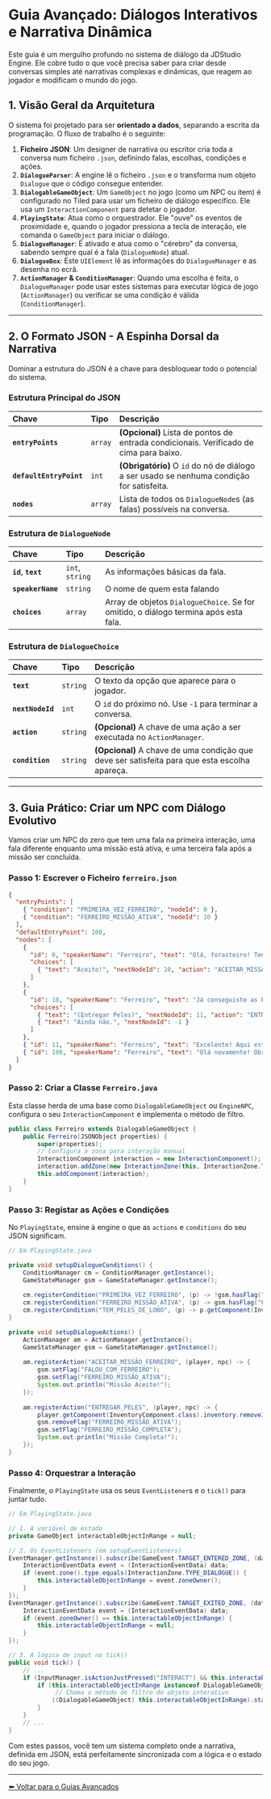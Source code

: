 # Guia Avançado: Diálogos Interativos e Narrativa Dinâmica

Este guia é um mergulho profundo no sistema de diálogo da JDStudio Engine. Ele cobre tudo o que você precisa saber para criar desde conversas simples até narrativas complexas e dinâmicas, que reagem ao jogador e modificam o mundo do jogo.

## 1. Visão Geral da Arquitetura

O sistema foi projetado para ser **orientado a dados**, separando a escrita da programação. O fluxo de trabalho é o seguinte:

1.  **Ficheiro JSON**: Um designer de narrativa ou escritor cria toda a conversa num ficheiro `.json`, definindo falas, escolhas, condições e ações.
2.  **`DialogueParser`**: A engine lê o ficheiro `.json` e o transforma num objeto `Dialogue` que o código consegue entender.
3.  **`DialogableGameObject`**: Um `GameObject` no jogo (como um NPC ou item) é configurado no Tiled para usar um ficheiro de diálogo específico. Ele usa um `InteractionComponent` para detetar o jogador.
4.  **`PlayingState`**: Atua como o orquestrador. Ele "ouve" os eventos de proximidade e, quando o jogador pressiona a tecla de interação, ele comanda o `GameObject` para iniciar o diálogo.
5.  **`DialogueManager`**: É ativado e atua como o "cérebro" da conversa, sabendo sempre qual é a fala (`DialogueNode`) atual.
6.  **`DialogueBox`**: Este `UIElement` lê as informações do `DialogueManager` e as desenha no ecrã.
7.  **`ActionManager` & `ConditionManager`**: Quando uma escolha é feita, o `DialogueManager` pode usar estes sistemas para executar lógica de jogo (`ActionManager`) ou verificar se uma condição é válida (`ConditionManager`).

---

## 2. O Formato JSON - A Espinha Dorsal da Narrativa

Dominar a estrutura do JSON é a chave para desbloquear todo o potencial do sistema.

### Estrutura Principal do JSON
| Chave                     | Tipo      | Descrição                                                                                 |
| :---                      | :---      | :---                                                                                      |
| **`entryPoints`**         | `array`   | **(Opcional)** Lista de pontos de entrada condicionais. Verificado de cima para baixo.    |
| **`defaultEntryPoint`**   | `int`     | **(Obrigatório)** O `id` do nó de diálogo a ser usado se nenhuma condição for satisfeita. |
| **`nodes`**               | `array`   | Lista de todos os `DialogueNode`s (as falas) possíveis na conversa.                       |

### Estrutura de `DialogueNode`
| Chave                 | Tipo              | Descrição                                                                             |
| :---                  | :---              | :---                                                                                  |
| **`id`**, **`text`**  | `int`, `string`   | As informações básicas da fala.                                                       |
|**`speakerName`**      | `string`          | O nome de quem esta falando                                                           |
| **`choices`**         | `array`           | Array de objetos `DialogueChoice`. Se for omitido, o diálogo termina após esta fala.  |                                   |


### Estrutura de `DialogueChoice`
| Chave             | Tipo      | Descrição                                                                                     |
| :---              | :---      | :---                                                                                          |
| **`text`**        | `string`  | O texto da opção que aparece para o jogador.                                                  |
| **`nextNodeId`**  | `int`     | O `id` do próximo nó. Use `-1` para terminar a conversa.                                      |
| **`action`**      | `string`  | **(Opcional)** A chave de uma ação a ser executada no `ActionManager`.                        |
| **`condition`**   | `string`  | **(Opcional)** A chave de uma condição que deve ser satisfeita para que esta escolha apareça. |

---

## 3. Guia Prático: Criar um NPC com Diálogo Evolutivo

Vamos criar um NPC do zero que tem uma fala na primeira interação, uma fala diferente enquanto uma missão está ativa, e uma terceira fala após a missão ser concluída.

### Passo 1: Escrever o Ficheiro `ferreiro.json`
```json
{
  "entryPoints": [
    { "condition": "PRIMEIRA_VEZ_FERREIRO", "nodeId": 0 },
    { "condition": "FERREIRO_MISSÃO_ATIVA", "nodeId": 10 }
  ],
  "defaultEntryPoint": 100,
  "nodes": [
    {
      "id": 0, "speakerName": "Ferreiro", "text": "Olá, forasteiro! Tenho uma missão perigosa para ti.",
      "choices": [
        { "text": "Aceito!", "nextNodeId": 10, "action": "ACEITAR_MISSÃO_FERREIRO" }
      ]
    },
    {
      "id": 10, "speakerName": "Ferreiro", "text": "Já conseguiste as Peles de Lobo?",
      "choices": [
        { "text": "(Entregar Peles)", "nextNodeId": 11, "action": "ENTREGAR_PELES", "condition": "TEM_PELES_DE_LOBO" },
        { "text": "Ainda não.", "nextNodeId": -1 }
      ]
    },
    { "id": 11, "speakerName": "Ferreiro", "text": "Excelente! Aqui está a tua recompensa.", "choices": [ { "text": "Obrigado!", "nextNodeId": 100 } ] },
    { "id": 100, "speakerName": "Ferreiro", "text": "Olá novamente! Obrigado pela ajuda." }
  ]
}
```

### Passo 2: Criar a Classe `Ferreiro.java`

Esta classe herda de uma base como `DialogableGameObject` ou `EngineNPC`, configura o seu `InteractionComponent` e implementa o método de filtro.

```java
public class Ferreiro extends DialogableGameObject {
    public Ferreiro(JSONObject properties) {
        super(properties);
        // Configura a zona para interação manual
        InteractionComponent interaction = new InteractionComponent();
        interaction.addZone(new InteractionZone(this, InteractionZone.TYPE_DIALOGUE, 24.0));
        this.addComponent(interaction);
    }
}
```

### Passo 3: Registar as Ações e Condições

No `PlayingState`, ensine à engine o que as `actions` e `conditions` do seu JSON significam.

```java
// Em PlayingState.java

private void setupDialogueConditions() {
    ConditionManager cm = ConditionManager.getInstance();
    GameStateManager gsm = GameStateManager.getInstance();
    
    cm.registerCondition("PRIMEIRA_VEZ_FERREIRO", (p) -> !gsm.hasFlag("FALOU_COM_FERREIRO"));
    cm.registerCondition("FERREIRO_MISSÃO_ATIVA", (p) -> gsm.hasFlag("FERREIRO_MISSÃO_ATIVA"));
    cm.registerCondition("TEM_PELES_DE_LOBO", (p) -> p.getComponent(InventoryComponent.class).inventory.getItemCount("pele_de_lobo") >= 3);
}

private void setupDialogueActions() {
    ActionManager am = ActionManager.getInstance();
    GameStateManager gsm = GameStateManager.getInstance();
    
    am.registerAction("ACEITAR_MISSÃO_FERREIRO", (player, npc) -> {
        gsm.setFlag("FALOU_COM_FERREIRO");
        gsm.setFlag("FERREIRO_MISSÃO_ATIVA");
        System.out.println("Missão Aceite!");
    });
    
    am.registerAction("ENTREGAR_PELES", (player, npc) -> {
        player.getComponent(InventoryComponent.class).inventory.removeItem("pele_de_lobo", 3);
        gsm.removeFlag("FERREIRO_MISSÃO_ATIVA");
        gsm.setFlag("FERREIRO_MISSÃO_COMPLETA");
        System.out.println("Missão Completa!");
    });
}
```

### Passo 4: Orquestrar a Interação

Finalmente, o `PlayingState` usa os seus `EventListener`s e o `tick()` para juntar tudo.

```java
// Em PlayingState.java

// 1. A variável de estado
private GameObject interactableObjectInRange = null;

// 2. Os EventListeners (em setupEventListeners)
EventManager.getInstance().subscribe(GameEvent.TARGET_ENTERED_ZONE, (data) -> {
    InteractionEventData event = (InteractionEventData) data;
    if (event.zone().type.equals(InteractionZone.TYPE_DIALOGUE)) {
        this.interactableObjectInRange = event.zoneOwner();
    }
});
EventManager.getInstance().subscribe(GameEvent.TARGET_EXITED_ZONE, (data) -> {
    InteractionEventData event = (InteractionEventData) data;
    if (event.zoneOwner() == this.interactableObjectInRange) {
        this.interactableObjectInRange = null;
    }
});

// 3. A lógica de input no tick()
public void tick() {
    // ...
    if (InputManager.isActionJustPressed("INTERACT") && this.interactableObjectInRange != null) {
        if (this.interactableObjectInRange instanceof DialogableGameObject) {
             // Chama o método de filtro do objeto interativo
            ((DialogableGameObject) this.interactableObjectInRange).startFilteredDialogue(player);
        }
    }
    // ...
}
```

Com estes passos, você tem um sistema completo onde a narrativa, definida em JSON, está perfeitamente sincronizada com a lógica e o estado do seu jogo.

---
[⬅️ Voltar para o Guias Avançados](./README.md)